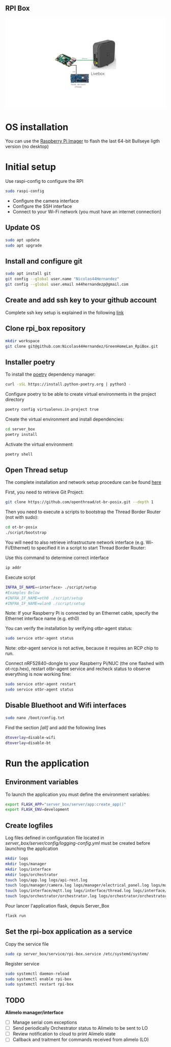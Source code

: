 ## RPI Box

![RPI box connection](../images/rpi_box.png)

# OS installation

You can use the [Raspberry Pi Imager](https://www.raspberrypi.com/software/) to flash the last 64-bit Bullseye ligth version (no desktop)

# Initial setup

Use raspi-config to configure the RPI

```bash
sudo raspi-config
```

- Configure the camera interface
- Configure the SSH interface
- Connect to your Wi-Fi network (you must have an internet connection)

## Update OS

```bash
sudo apt update
sudo apt upgrade
```

## Install and configure git

```bash
sudo apt install git
git config --global user.name "Nicolas44Hernandez"
git config --global user.email n44hernandezp@gmail.com
```

## Create and add ssh key to your github account

Complete ssh key setup is explained in the following [link](https://docs.github.com/es/authentication/connecting-to-github-with-ssh/generating-a-new-ssh-key-and-adding-it-to-the-ssh-agent)

## Clone rpi_box repository

```bash
mkdir workspace
git clone git@github.com:Nicolas44Hernandez/GreenHomeLan_RpiBox.git
```

## Installer poetry

To install the [poetry](https://python-poetry.org/) dependency manager:

```bash
curl -sSL https://install.python-poetry.org | python3 -
```

Configure poetry to be able to create virtual environments in the project directory

```bash
poetry config virtualenvs.in-project true
```

Create the virtual environment and install dependencies:

```bash
cd server_box
poetry install
```

Activate the virtual environment:

```bash
poetry shell
```

## **Open Thread setup**

The complete installation and network setup procedure can be found [here](https://espace.agir.orange.com/display/HOMEINAI/How+to+set+up+OpenThread+Network)

First, you need to retrieve Git Project:

```bash
git clone https://github.com/openthread/ot-br-posix.git --depth 1
```

Then you need to execute a scripts to bootstrap the Thread Border Router (not with sudo):

```bash
cd ot-br-posix
./script/bootstrap
```

You will need to also retrieve infrastructure network interface (e.g. Wi-Fi/Ethernet) to specified it in a script to start Thread Border Router:

Use this command to determine correct interface

```bash
ip addr
```

Execute script

```bash
INFRA_IF_NAME=<interface> ./script/setup
#Examples Below
#INFRA_IF_NAME=eth0 ./script/setup
#INFRA_IF_NAME=wlan0 ./script/setup
```

Note: If your Raspberry Pi is connected by an Ethernet cable, specify the Ethernet interface name (e.g. eth0)

You can verify the installation  by verifying otbr-agent status:

```bash
sudo service otbr-agent status
```

Note: otbr-agent service is not active, because it requires an RCP chip to run.

Connect nRF52840-dongle to your Raspberry Pi/NUC (the one flashed with ot-rcp.hex), restart otbr-agent service and recheck status to observe everything is now working fine:

```bash
sudo service otbr-agent restart
sudo service otbr-agent status
```

## Disable Bluethoot and Wifi interfaces

```bash
sudo nano /boot/config.txt
```

Find the section *[all]* and add the following lines

```bash
dtoverlay=disable-wifi
dtoverlay=disable-bt
```

# Run the application

## Environment variables

To launch the application you must define the environment variables:

```bash
export FLASK_APP="server_box/server/app:create_app()"
export FLASK_ENV=development
```

## Create logfiles

Log files defined in configuration file located in *server_box/server/config/logging-config.yml* must be created before launching the application

```bash
mkdir logs
mkdir logs/manager
mkdir logs/interface
mkdir logs/orchestrator
touch logs/app.log logs/api-rest.log
touch logs/manager/camera.log logs/manager/electrical_panel.log logs/manager/thread.log logs/manager/wifi_bands.log logs/manager/ip_discovery.log logs/manager/alimelo.log
touch logs/interface/mqtt.log logs/interface/thread.log logs/interface/telnet.log logs/interface/alimelo.log
touch logs/orchestrator/orchestrator.log logs/orchestrator/orchestrator_notification.log logs/orchestrator/orchestrator_polling.log logs/orchestrator/orchestrator_requests.log logs/orchestrator/orchestrator_use_situations.log
```

Pour lancer l'application flask, depuis Server_Box

```bash
flask run
```

## Set the rpi-box application as a service

Copy the service file

```bash
sudo cp server_box/service/rpi-box.service /etc/systemd/system/
```

Register service

```bash
sudo systemctl daemon-reload
sudo systemctl enable rpi-box
sudo systemctl restart rpi-box
```

## TODO

**Alimelo manager/interface**

- [ ] Manage serial com exceptions
- [ ] Send periodically Orchestrator status to Alimelo to be sent to LO
- [ ] Review notification to cloud to print Alimelo state
- [ ] Callback and traitment for commands received from alimelo (LO)
